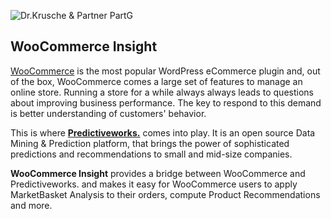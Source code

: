 ![Dr.Krusche & Partner PartG](https://raw.github.com/skrusche63/shopify-insight/master/images/dr_kruscheundpartner_640.png)

## WooCommerce Insight 

[WooCommerce](http://www.woothemes.com/woocommerce) is the most popular WordPress eCommerce plugin and, out of the box, WooCommerce 
comes a large set of features to manage an online store. Running a store for a while always always leads to questions about improving 
business performance. The key to respond to this demand is better understanding of customers' behavior.

This is where [**Predictiveworks.**](http://predictiveworsk.eu) comes into play. It is an open source Data Mining & Prediction platform,
that brings the power of sophisticated predictions and recommendations to small and mid-size companies.

**WooCommerce Insight** provides a bridge between WooCommerce and Predictiveworks. and makes it easy for WooCommerce users to apply 
MarketBasket Analysis to their orders, compute Product Recommendations and more.